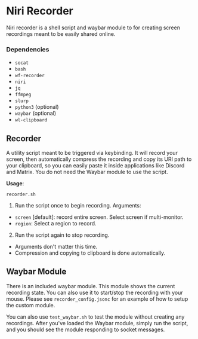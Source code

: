 # Niri Recorder

Niri recorder is a shell script and waybar module to for creating screen recordings meant to be easily shared online.

### Dependencies

- `socat`
- `bash`
- `wf-recorder`
- `niri`
- `jq`
- `ffmpeg`
- `slurp`
- `python3` (optional)
- `waybar` (optional)
- `wl-clipboard`

## Recorder

A utility script meant to be triggered via keybinding. It will record your screen, then automatically compress the recording and copy its URI path to your clipboard, so you can easily paste it inside applications like Discord and Matrix. You do not need the Waybar module to use the script.

**Usage**:

`recorder.sh`

1. Run the script once to begin recording. Arguments:

- `screen` \[default]: record entire screen. Select screen if multi-monitor.
- `region`: Select a region to record.

2. Run the script again to stop recording.

- Arguments don't matter this time.
- Compression and copying to clipboard is done automatically.

## Waybar Module

There is an included waybar module. This module shows the current recording state. You can also use it to start/stop the recording with your mouse. Please see `recorder_config.jsonc` for an example of how to setup the custom module.

You can also use `test_waybar.sh` to test the module without creating any recordings. After you've loaded the Waybar module, simply run the script, and you should see the module responding to socket messages.
